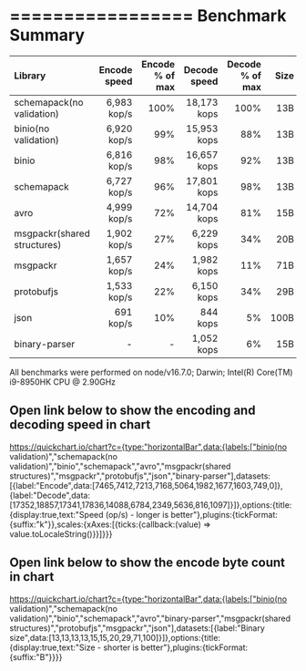  =================
 Benchmark Summary
 =================

| Library                     | Encode <br> speed | Encode <br> % of max | Decode <br> speed | Decode <br> % of max | Size | Size <br> % of json |
| :-------------------------- | ----------------: | -------------------: | ----------------: | -------------------: | ---: | ------------------: |
| schemapack(no validation)   |       6,983 kop/s |                 100% |       18,173 kops |                 100% |  13B |                 13% |
| binio(no validation)     |       6,920 kop/s |                  99% |       15,953 kops |                  88% |  13B |                 13% |
| binio                    |       6,816 kop/s |                  98% |       16,657 kops |                  92% |  13B |                 13% |
| schemapack                  |       6,727 kop/s |                  96% |       17,801 kops |                  98% |  13B |                 13% |
| avro                        |       4,999 kop/s |                  72% |       14,704 kops |                  81% |  15B |                 15% |
| msgpackr(shared structures) |       1,902 kop/s |                  27% |        6,229 kops |                  34% |  20B |                 20% |
| msgpackr                    |       1,657 kop/s |                  24% |        1,982 kops |                  11% |  71B |                 71% |
| protobufjs                  |       1,533 kop/s |                  22% |        6,150 kops |                  34% |  29B |                 29% |
| json                        |         691 kop/s |                  10% |          844 kops |                   5% | 100B |                100% |
| binary-parser               |                 - |                    - |        1,052 kops |                   6% |  15B |                 15% |

All benchmarks were performed on node/v16.7.0; Darwin; Intel(R) Core(TM) i9-8950HK CPU @ 2.90GHz

Open link below to show the encoding and decoding speed in chart
----------------------------------------------------------------
https://quickchart.io/chart?c={type:"horizontalBar",data:{labels:["binio(no validation)","schemapack(no validation)","binio","schemapack","avro","msgpackr(shared structures)","msgpackr","protobufjs","json","binary-parser"],datasets:[{label:"Encode",data:[7465,7412,7213,7168,5064,1982,1677,1603,749,0]},{label:"Decode",data:[17352,18857,17341,17836,14088,6784,2349,5636,816,1097]}]},options:{title:{display:true,text:"Speed (op/s) - longer is better"},plugins:{tickFormat:{suffix:"k"}},scales:{xAxes:[{ticks:{callback:(value) => value.toLocaleString()}}]}}}

Open link below to show the encode byte count in chart
------------------------------------------------------
https://quickchart.io/chart?c={type:"horizontalBar",data:{labels:["binio(no validation)","schemapack(no validation)","binio","schemapack","avro","binary-parser","msgpackr(shared structures)","protobufjs","msgpackr","json"],datasets:[{label:"Binary size",data:[13,13,13,13,15,15,20,29,71,100]}]},options:{title:{display:true,text:"Size - shorter is better"},plugins:{tickFormat:{suffix:"B"}}}}
